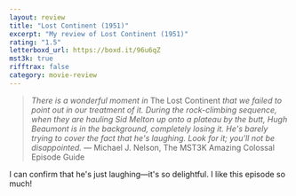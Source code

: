 ```yaml
---
layout: review
title: "Lost Continent (1951)"
excerpt: "My review of Lost Continent (1951)"
rating: "1.5"
letterboxd_url: https://boxd.it/96u6qZ
mst3k: true
rifftrax: false
category: movie-review
---
```


<blockquote><i>There is a wonderful moment in</i> The Lost Continent <i>that we failed to point out in our treatment of it. During the rock-climbing sequence, when they are hauling Sid Melton up onto a plateau by the butt, Hugh Beaumont is in the background, completely losing it. He's barely trying to cover the fact that he's laughing. Look for it; you'll not be disappointed.</i> — Michael J. Nelson, The MST3K Amazing Colossal Episode Guide</blockquote>
I can confirm that he's just laughing—it's so delightful. I like this episode so much!
